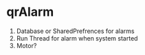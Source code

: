 # qrAlarm

1. Database or SharedPrefrences for alarms
2. Run Thread for alarm when system started
3. Motor?